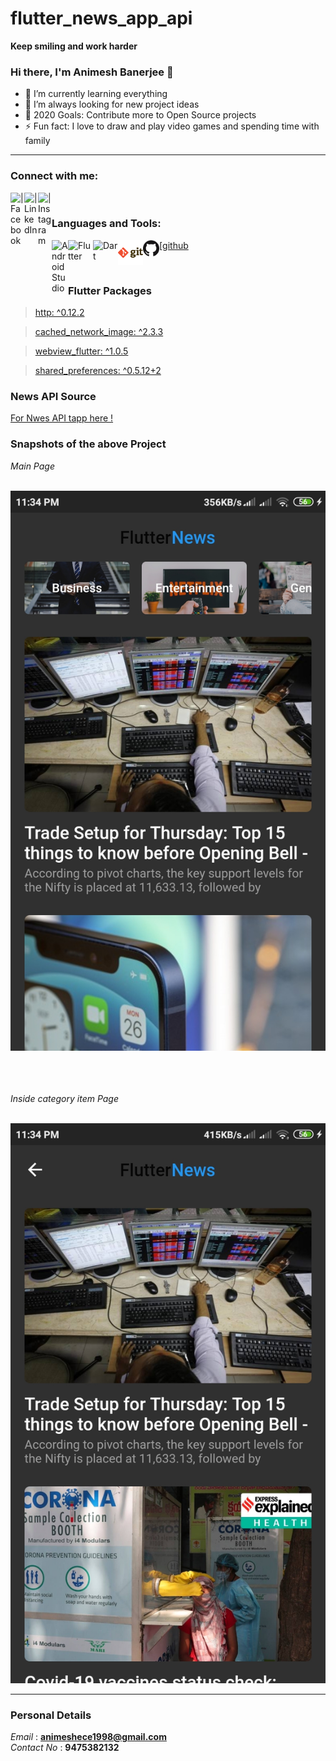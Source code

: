 # flutter_news_app_api

**Keep smiling and work harder**

### Hi there, I'm Animesh Banerjee 👋


- 🌱 I’m currently learning everything
- 👯 I’m always looking for new project ideas
- 🥅 2020 Goals: Contribute more to Open Source projects
- ⚡ Fun fact: I love to draw and play video games and spending time with family

---

### Connect with me:

[<img align="left" alt=" | Facebook" width="22px" src="https://cdn.jsdelivr.net/npm/simple-icons@v3/icons/facebook.svg" />][facebook]
[<img align="left" alt=" | LinkedIn" width="22px" src="https://cdn.jsdelivr.net/npm/simple-icons@v3/icons/linkedin.svg" />][linkedin]
[<img align="left" alt=" | Instagram" width="22px" src="https://cdn.jsdelivr.net/npm/simple-icons@v3/icons/instagram.svg" />][instagram]

<br>


### Languages and Tools:

[<img align="left" alt="Android Studio" width="26px" src="https://www.kindpng.com/picc/m/25-255595_icon-android-studio-logo-hd-png-download.png" />][github]
[<img align="left" alt="Flutter" width="40px" src="https://flutterappdev.com/wp-content/uploads/2019/01/Screen-Shot-2019-01-25-at-12.54.42-PM-860x500.png" />[github]
[<img align="left" alt="Dart" width="40px" src="https://dwglogo.com/wp-content/uploads/2018/03/Dart_logo.png" />][github]
[<img align="left" alt="Git" width="40px" src="https://raw.githubusercontent.com/github/explore/80688e429a7d4ef2fca1e82350fe8e3517d3494d/topics/git/git.png" />][github]
[<img align="left" alt="GitHub" width="26px" src="https://raw.githubusercontent.com/github/explore/78df643247d429f6cc873026c0622819ad797942/topics/github/github.png" />][github]

<br>


### Flutter Packages

>[http: ^0.12.2](https://pub.dev/packages/http)

>[cached_network_image: ^2.3.3](https://pub.dev/packages/cached_network_image)

>[webview_flutter: ^1.0.5](https://pub.dev/packages/webview_flutter)

>[shared_preferences: ^0.5.12+2](https://pub.dev/packages/shared_preference)


### News API Source
[For Nwes API tapp here !](https://newsapi.org/)


### Snapshots of the above Project
_Main Page_
<br>
<br>

![Main Screen](snapshorts/mainPage.jpeg)
<br>
<br>
<br>
<br>

_Inside category item Page_
<br>
<br>

![Category](snapshorts/category.jpeg)

***
### Personal Details
_Email_ : **animeshece1998@gmail.com**
<br>
_Contact No_ : **9475382132**


[instagram]: https://www.instagram.com/animesh_rik_banerjee/?hl=en
[linkedin]: https://www.linkedin.com/in/animesh-banerjee-747012137/
[facebook]: https://www.facebook.com/animesh.banerjee.3979489
[github]: https://github.com/animeshrick/flutter_news_app_api


